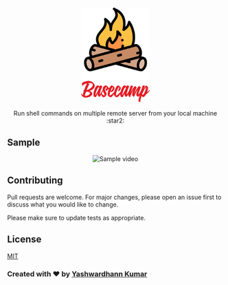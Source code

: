 <p align="center">
  <a href="https://babeljs.io/">
    <img alt="babel" src="https://raw.githubusercontent.com/YashWardhann/basecamp/master/assets/logo.png" width="160">
  </a>
</p>

<p align="center">
  Run shell commands on multiple remote server from your local machine :star2:	
</p>  

## Sample

<p align="center">
  <img src="https://media2.giphy.com/media/V9dEDWtn5ElZqR7QdM/giphy.gif" alt="Sample video">
</p>

## Contributing
Pull requests are welcome. For major changes, please open an issue first to discuss what you would like to change.

Please make sure to update tests as appropriate.

## License
[MIT](https://choosealicense.com/licenses/mit/)


### Created with :heart: by [Yashwardhann Kumar](https://www.facebook.com/yashwardhann.100)

